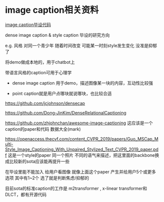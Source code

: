 # image caption相关资料

[image caption毕设代码](https://github.com/ruotianluo/self-critical.pytorch)

dense image caption & style caption 毕设的研究方向

e.g. 风格 对同一个青少年 随着时间改变 可能某一时刻style发生变化 没准是抑郁了

将demo做成本地的，用于chatbot上

带语言风格的caption可用于心理学

- dense image caption 用于demo，描述图像某一块的内容，互动性比较强

- point caption就是用户点哪块就说哪块，也比较合适

https://github.com/jcjohnson/densecap

https://github.com/Dong-JinKim/DenseRelationalCaptioning

https://github.com/zhjohnchan/awesome-image-captioning 这应该是一个caption的paper和代码 数据大全(mark)

https://openaccess.thecvf.com/content_CVPR_2019/papers/Guo_MSCap_Multi-Style_Image_Captioning_With_Unpaired_Stylized_Text_CVPR_2019_paper.pdf 这是一个style的paper 同一个照片 不同的语气来描述，把这里面的backbone换成比较新的sota应该能再提升一些

在毕设里能不能加入 给用户看图像 就像上面这个paper 产生并给用户5个或更多选项 其中有1~2个 选了就是判断焦虑/抑郁的

目前sota的标准caption的工作是 m2transformer , x-linear transformer和DLCT，都有开源代码